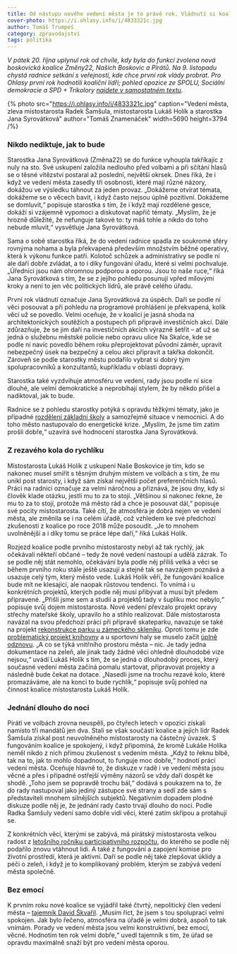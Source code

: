 ```yaml
---
title: Od nástupu nového vedení města je to právě rok. Vládnutí si koalice pochvaluje
cover-photo: https://i.ohlasy.info/i/4833321c.jpg
author: Tomáš Trumpeš
category: zpravodajství
tags: politika
---
```


*V pátek 20. října uplynul rok od chvíle, kdy byla do funkcí zvolena nová boskovická koalice Změny22, Našich Boskovic a Pirátů. Na 9. listopadu chystá radnice setkání s veřejností, kde chce první rok vlády probrat. Pro Ohlasy první rok hodnotili koaliční lídři; pohled opozice ze SPOLU, Sociální demokracie a SPD + Trikolory [najdete v samostatném textu](https://ohlasy.info/clanky/2023/10/rok-opozice.html).*

{% photo src="https://i.ohlasy.info/i/4833321c.jpg" caption="Vedení města, zleva místostarosta Radek Šamšula, místostarosta Lukáš Holík a starostka Jana Syrovátková" author="Tomáš Znamenáček" width=5690 height=3794 /%}

### Nikdo nediktuje, jak to bude

Starostka Jana Syrovátková (Změna22) se do funkce vyhoupla takříkajíc z nuly na sto. Své uskupení založila nedlouho před volbami a při sčítání hlasů se o těsné vítězství postaral až poslední, největší okrsek. Dnes říká, že i když ve vedení města zasedly tři osobnosti, které mají různé názory, dokážou ve výsledku táhnout za jeden provaz. „Dokážeme otvírat témata, dokážeme se o věcech bavit, i když často nejsou úplně pozitivní. Dokážeme se domluvit,“ popisuje starostka s tím, že i když mají rozdělené gesce, dokáží si vzájemně vypomoci a diskutovat napříč tématy. „Myslím, že je hrozně důležité, že nefunguje takové to: ty máš tohle a nikdo do toho nebude mluvit,“ vysvětluje Jana Syrovátková.

Sama o sobě starostka říká, že do vedení radnice spadla ze soukromé sféry rovnýma nohama a byla překvapená především množstvím běžné operativy, která k výkonu funkce patří. Kolotoč schůzek a administrativy se podle ní ale daří dobře zvládat, a to i díky fungování úřadu, které si velmi pochvaluje. „Úředníci jsou nám ohromnou podporou a oporou. Jsou to naše ruce,“ říká Jana Syrovátková s tím, že se z jejího pohledu posunují vpřed mílovými kroky a není to jen věc politických lídrů, ale právě celého úřadu. 

První rok vládnutí označuje Jana Syrovátková za úspěch. Daří se podle ní věci posouvat a při pohledu na programové prohlášení je překvapená, kolik věcí už se povedlo. Velmi oceňuje, že v koalici je jasná shoda na architektonických soutěžích a postupech při přípravě investičních akcí. Dále zdůrazňuje, že se jim daří na investičních akcích výrazně šetřit – ať už se jedná o služebnu městské policie nebo opravu ulice Na Skalce, kde se podle ní navíc povedlo během roku přeprojektovat původní záměr, upravit nebezpečný úsek na bezpečný a celou akci připravit a takřka dokončit. Zároveň se podle starostky městu podařilo vybrat si dobrý tým spolupracovníků a konzultantů, kupříkladu v oblasti dopravy.

Starostka také vyzdvihuje atmosféru ve vedení, rady jsou podle ní sice dlouhé, ale velmi demokratické a neprobíhají stylem, že by někdo přišel a nadiktoval, jak to bude.

Radnice se z pohledu starostky potýká s opravdu těžkými tématy, jako je případné [rozdělení základní školy](https://ohlasy.info/clanky/2023/10/rozdeleni-skol.html) a samozřejmě situace v nemocnici. A do toho město nastupovalo do energetické krize. „Myslím, že jsme tím zatím prošli dobře,“ uzavírá své hodnocení starostka Jana Syrovátková.

### Z rezavého kola do rychlíku

Místostarosta Lukáš Holík z uskupení Naše Boskovice je tím, kdo se nakonec musel smířit s těsným druhým místem ve volbách a s tím, že mu unikl post starosty, i když sám získal největší počet preferenčních hlasů. Práci na radnici označuje za velmi náročnou a přiznává, že jsou dny, kdy si člověk klade otázku, jestli mu to za to stojí. „Většinou si nakonec řekne, že mu to za to stojí, protože má město rád a chce je posouvat dál,“ popisuje své pocity místostarosta. Také cítí, že atmosféra je dobrá nejen ve vedení města, ale změnila se i na celém úřadě, což vzhledem ke své předchozí zkušenosti z koalice po roce 2018 může posoudit. „Je to mnohem uvolněnější a i díky tomu se práce lépe daří,“ říká Lukáš Holík. 

Rozjezd koalice podle prvního místostarosty nebyl až tak rychlý, jak očekávali někteří občané – tedy že nové vedení nastoupí a udělá zázrak. To se podle něj stát nemohlo, očekávání byla podle něj příliš velká a věci se během prvního roku stále ještě usazují a stejně tak se navzájem poznává a usazuje celý tým, který město vede. Lukáš Holík věří, že fungování koalice bude mít ne klesající, ale naopak růstovou tendenci. To vnímá i u konkrétních projektů, kterých podle něj musí přibývat a musí být předem připravené. „Přišli jsme sem a studií a projektů tady v šuplíku moc nebylo,“ popisuje svůj dojem místostarosta. Nové vedení převzalo projekt opravy střechy mateřské školy, upravilo ho a stihlo realizovat. Dále místostarosta navázal na svou předchozí práci při přípravě skateparku, navazuje se také na projekt [rekonstrukce parku u zámeckého skleníku](https://forum.ohlasy.info/t/obnova-parku-u-skleniku/519). Oproti tomu je zde [problematický projekt knihovny](https://ohlasy.info/clanky/2023/03/knihovna-nazivo.html) a u sportovní haly se muselo začít [úplně odznovu](https://forum.ohlasy.info/t/soutez-na-generel-cervene-zahrady/510). „A co se týká vnitřního prostoru města – nic. Je tady jedna dokumentace na zeleň, ale jinak tady žádné věci ohledně dlouhodobé vize nejsou,“ uvádí Lukáš Holík s tím, že se jedná o dlouhodobý proces, který současné vedení města začíná pomalu startovat, připravovat projekty a následně bude čekat na dotace. „Nasedli jsme na trochu rezavé kolo, které promazáváme, ale na konci to bude rychlík,“ popisuje svůj pohled na činnost koalice místostarosta Lukáš Holík.

### Jednání dlouho do noci

Piráti ve volbách zrovna neuspěli, po čtyřech letech v opozici získali namísto tří mandátů jen dva. Stali se však součástí koalice a jejích lídr Radek Šamšula získal post neuvolněného místostarosty na částečný úvazek. S fungováním koalice je spokojený, i když připomíná, že kromě Lukáše Holíka neměl nikdo z nich přímou zkušenost s vedením města. „Když to řeknu blbě, tak na to, jak to mohlo dopadnout, to funguje moc dobře,“ hodnotí práci vedení města. Oceňuje hlavně to, že diskuze v radě i ve vedení města jsou věcné a přes i případné ostřejší výměny názorů se vždy daří dospět ke shodě. „Toho jsem se popravdě trochu bál,“ dodává s poukazem na to, že do rady nastupoval jako jediný zástupce své strany a sedí zde sám s představiteli mnohem silnějších subjektů. Negativním dopadem plodné diskuze podle něj je, že jednání rady často trvají dlouho do noci. Podle Radka Šamšuly vedení samo dobře vidí věci, které zatím skřípou a protahují se. 

Z konkrétních věcí, kterými se zabývá, má pirátský místostarosta velkou radost z [letošního ročníku participativního rozpočtu](https://ohlasy.info/clanky/2023/10/paro.html), do kterého se podle něj podařilo znovu vtáhnout lidi. A také z fungování a zapojení komise pro životní prostředí, která je aktivní. Daří se podle něj také zlepšovat úklidy a péči o zeleň, i když je to komplikovaný problém, kterým se zabývá vedení města společně.

### Bez emocí

K prvním roku nové koalice se vyjádřil také čtvrtý, nepolitický člen vedení města – [tajemník David Škvařil](https://ohlasy.info/clanky/2022/11/rozhovor-skvaril.html). „Musím říct, že jsem s tou spoluprací velmi spokojen. Jak bylo řečeno, atmosféra na úřadě je velmi dobrá, aspoň to tak vnímám. Porady ve vedení města jsou velmi konstruktivní, bez emocí, věcné. Hodnotím ten rok velmi dobře,“ uvedl tajemník s tím, že úřad se opravdu maximálně snaží být pro vedení města oporou.